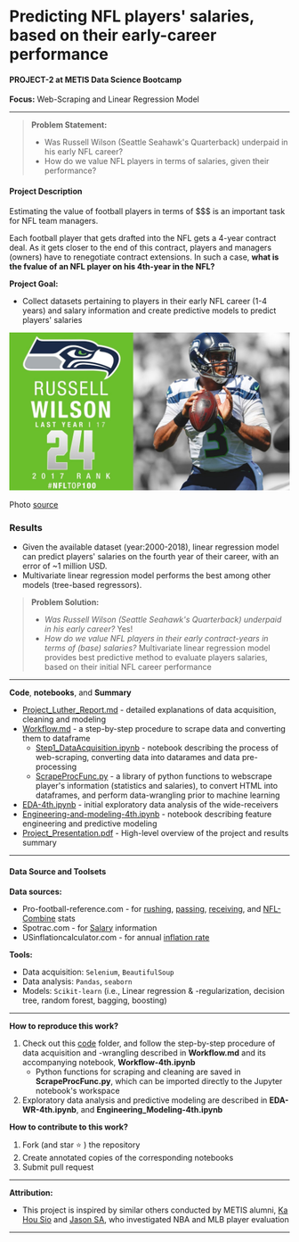 # Predicting NFL players' salaries, based on their early-career performance

#### PROJECT-2 at METIS Data Science Bootcamp

**Focus:** Web-Scraping and Linear Regression Model

------

> **Problem Statement:** 
>
> - Was Russell Wilson (Seattle Seahawk's Quarterback) underpaid in his early NFL career?
> - How do we value NFL players in terms of salaries, given their performance?


#### Project Description

Estimating the value of football players in terms of $$$ is an important task for NFL team managers.

Each football player that gets drafted into the NFL gets a 4-year contract deal. As it gets closer to the end of this contract, players and managers (owners) have to renegotiate contract extensions. In such a case, **what is the fvalue of an NFL player on his 4th-year in the NFL?** 

**Project Goal:**

- Collect datasets pertaining to players in their early NFL career (1-4 years) and salary information and create predictive models to predict players' salaries
  

![russelwilson](./russell.jpg)

Photo [source](https://youtu.be/-dDVmTddM_k) 

### Results
- Given the available dataset (year:2000-2018), linear regression model can predict players' salaries on the fourth year of their career, with an error of ~1 million USD.    
- Multivariate linear regression model performs the best among other models (tree-based regressors).
  
> **Problem Solution:**
>
> - *Was Russell Wilson (Seattle Seahawk's Quarterback) underpaid in his early career?* Yes! 
> - *How do we value NFL players in their early contract-years in terms of (base) salaries?* Multivariate linear regression model provides best predictive method to evaluate players salaries, based on their initial NFL career performance    

---
**Code**, **notebooks**, and **Summary**
- [Project_Luther_Report.md](./summary/Project_Luther_Report.md) - detailed explanations of data acquisition, cleaning and modeling
- [Workflow.md](./codes/Workflow.md) - a step-by-step procedure to scrape data and converting them to dataframe
  - [Step1_DataAcquisition.ipynb](./codes/Step1_DataAcquisition.ipynb) - notebook describing the process of web-scraping, converting data into datarames and data pre-processing  
  - [ScrapeProcFunc.py](./codes/ScrapeProcFunc.py) - a library of python functions to webscrape player's information (statistics and salaries), to convert HTML into dataframes, and perform data-wrangling prior to machine learning
- [EDA-4th.ipynb](./codes/EDA-4th.ipynb) - initial exploratory data analysis of the wide-receivers 
- [Engineering-and-modeling-4th.ipynb](./codes/Engineering-Modeling-4th.ipynb) - notebook describing feature engineering and predictive modeling
- [Project_Presentation.pdf](./summary/Project_Presentation.pdf) - High-level overview of the project and results summary
---

#### Data Source and Toolsets

**Data sources:**

- Pro-football-reference.com - for [rushing](https://www.pro-football-reference.com/years/2008/rushing.htm), [passing](https://www.pro-football-reference.com/years/2008/passing.htm), [receiving](https://www.pro-football-reference.com/years/2008/receiving.htm), and [NFL-Combine](https://www.pro-football-reference.com/draft/2000-combine.htm) stats
- Spotrac.com - for [Salary](https://www.spotrac.com/nfl/rankings/2003/base/) information
- USinflationcalculator.com - for annual [inflation rate](https://www.usinflationcalculator.com/inflation/historical-inflation-rates/)

**Tools:**

- Data acquisition: `Selenium`, `BeautifulSoup`
- Data analysis: `Pandas`, `seaborn`
- Models: `Scikit-learn` (i.e., Linear regression & -regularization, decision tree, random forest, bagging, boosting)

---
**How to reproduce this work?** 

1. Check out this [code](./code/) folder, and follow the step-by-step procedure of data acquisition and -wrangling described in **Workflow.md** and its accompanying notebook, **Workflow-4th.ipynb** 
   - Python functions for scraping and cleaning are saved in **ScrapeProcFunc.py**, which can be imported directly to the Jupyter notebook's workspace
2. Exploratory data analysis and predictive modeling are described in **EDA-WR-4th.ipynb**,  and **Engineering_Modeling-4th.ipynb**  

**How to contribute to this work?**

1. Fork (and star ⭐️ ) the repository 
2. Create annotated copies of the corresponding notebooks
3. Submit pull request

---
**Attribution:**

- This project is inspired by similar others conducted by METIS alumni, [Ka Hou Sio](https://medium.com/@kahousio/project-luther-predicting-nba-player-salary-from-their-performance-b8209323c72d) and [Jason SA]( https://github.com/jason-sa/baseball_lin_regression), who investigated NBA and MLB player evaluation

---